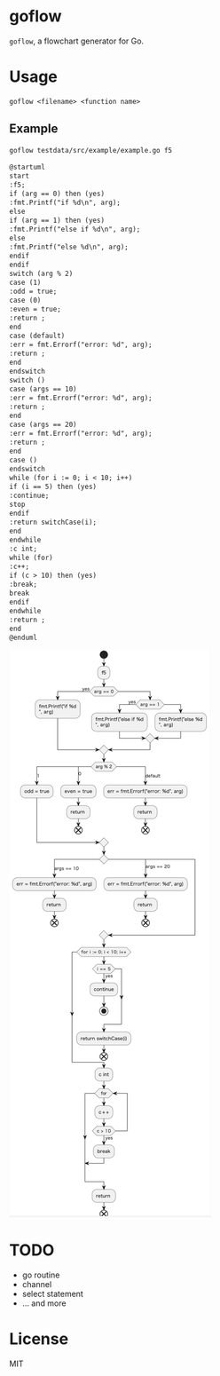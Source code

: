 # goflow

`goflow`, a flowchart generator for Go.

# Usage

```
goflow <filename> <function name>
```

## Example

```
goflow testdata/src/example/example.go f5
```

```uml
@startuml
start
:f5;
if (arg == 0) then (yes)
:fmt.Printf("if %d\n", arg);
else
if (arg == 1) then (yes)
:fmt.Printf("else if %d\n", arg);
else
:fmt.Printf("else %d\n", arg);
endif
endif
switch (arg % 2)
case (1)
:odd = true;
case (0)
:even = true;
:return ;
end
case (default)
:err = fmt.Errorf("error: %d", arg);
:return ;
end
endswitch
switch ()
case (args == 10)
:err = fmt.Errorf("error: %d", arg);
:return ;
end
case (args == 20)
:err = fmt.Errorf("error: %d", arg);
:return ;
end
case ()
endswitch
while (for i := 0; i < 10; i++)
if (i == 5) then (yes)
:continue;
stop
endif
:return switchCase(i);
end
endwhile
:c int;
while (for)
:c++;
if (c > 10) then (yes)
:break;
break
endif
endwhile
:return ;
end
@enduml
```

![f5](/images/f5.png)


# TODO

- go routine
- channel
- select statement
- ... and more

# License

MIT
